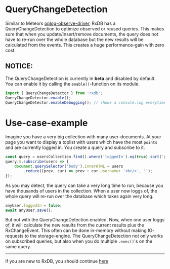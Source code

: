 # QueryChangeDetection

Similar to Meteors [oplog-observe-driver](https://github.com/meteor/docs/blob/version-NEXT/long-form/oplog-observe-driver.md),
RxDB has a QueryChangeDetection to optimize observed or reused queries. This makes sure that when you update/insert/remove documents,
the query does not have to re-run over the whole database but the new results will be calculated from the events. This creates a huge performance-gain
with zero cost.

## NOTICE:
The QueryChangeDetection is currently in **beta** and disabled by default.
You can enable it by calling the `enable()`-function on its module.

```js
import { QueryChangeDetector } from 'rxdb';
QueryChangeDetector.enable();
QueryChangeDetector.enableDebugging(); // shows a console.log everytime an optimisation is made
```

# Use-case-example

Imagine you have a very big collection with many user-documents. At your page you want to display a toplist with users which have the most `points` and are currently logged in.
You create a query and subscribe to it.

```js
const query = usersCollection.find().where('loggedIn').eq(true).sort('points');
query.$.subscribe(users => {
    document.querySelector('body').innerHTML = users
        .reduce((prev, cur) => prev + cur.username+ '<br/>', '');
});
```

As you may detect, the query can take a very long time to run, because you have thousands of users in the collection.
When a user now loggs of, the whole query will re-run over the database which takes again very long.

```js
anyUser.loggedIn = false;
await anyUser.save();
```

But not with the QueryChangeDetection enabled.
Now, when one user loggs of, it will calculate the new results from the current results plus the RxChangeEvent. This often can be done in-memory without making IO-requests to the storage-engine. The QueryChangeDetection not only works on subscribed queries, but also when you do multiple `.exec()`'s on the same query.


--------------------------------------------------------------------------------

If you are new to RxDB, you should continue [here](https://github.com/pubkey/rxdb/tree/master/examples)
